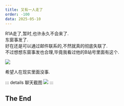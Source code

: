 ```yaml
---
title: 又有一人走了
order: -100
data: 2025-05-10
---
```


R1A走了,暂时,也许永久不会来了.  
东窗事发了.  
好在还是可以通过邮件联系的,不然就真的彻底失联了.  
不过想想东窗事发也合理,毕竟我看过他的B站号里面有这个.  

![](https://img.yyyyt.top/docs/articles/daily/2025/05/10/0/r1a-bilibili.avif)  

希望人在现实里面没事.  

::: details 聊天截图
![](https://img.yyyyt.top/docs/articles/daily/2025/05/10/0/chat-message.avif)
:::

## The End